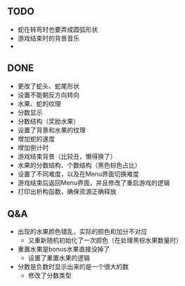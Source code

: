 ## TODO
* 蛇在转弯时也要弄成圆弧形状
* 游戏结束时的背景音乐
* 


## DONE
* 更改了蛇头、蛇尾形状
* 设置不能朝反方向转向
* 水果、蛇的纹理
* 分数显示
* 分数结构（奖励水果）
* 设置了背景和水果的纹理
* 增加蛇的速度
* 增加倒计时
* 游戏结束背景（比较丑，懒得换了）
* 水果的分数结构、个数结构（黑色棕色占比）
* 设置了不同难度，以及在Menu界面切换难度
* 游戏结束后返回Menu界面，并且修改了重启游戏的逻辑
* 打印出析构函数，确保资源正确释放

## Q&A
* 出现的水果颜色错乱，实际的颜色和加分不对应
  * 又重新随机初始化了一次颜色（在处理黑棕水果数量时）
* 重置水果是bonus水果直接没掉了
  * 设置了重置水果的逻辑
* 分数是负数时显示出来的是一个很大的数
  * 修改了分数类型